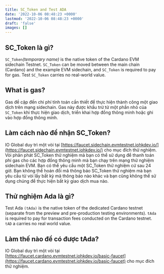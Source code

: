 ```yaml
---
title: SC_Token and Test ADA
date: '2022-10-06 08:48:23 +0000'
lastmod: '2022-10-06 08:48:23 +0000'
draft: 'false'
images: []
---
```


## SC_Token là gì?

`SC_Token`*(temporary name)* is the native token of the Cardano EVM sidechain Testnet. `SC_Token` can be moved between the main chain (Cardano) and the example EVM sidechain, and `SC_Token` is required to pay for gas. Test `SC_Token` carries no real-world value.

## What is gas?

Gas đề cập đến chi phí tính toán cần thiết để thực hiện thành công một giao dịch trên mạng sidechain. Gas này được khấu trừ từ một phần nhỏ của `SC_Token` khi thực hiện giao dịch, triển khai hợp đồng thông minh hoặc ghi vào hợp đồng thông minh.

## Làm cách nào để nhận SC_Token?

IO Global duy trì một vòi tại [https://faucet.sidechain.evmtestnet.iohkdev.io/](https://faucet.sidechain.evmtestnet.iohkdev.io/) cho mục đích thử nghiệm. Vòi phân phát SC_Token thử nghiệm mà bạn có thể sử dụng để thanh toán phí gas cho các hợp đồng thông minh mà bạn chạy trên mạng thử nghiệm sidechain EVM. Bạn có thể yêu cầu một SC_Token thử nghiệm cứ sau 24 giờ. Bạn không thể hoán đổi mã thông báo SC_Token thử nghiệm mà bạn yêu cầu từ vòi lấy bất kỳ mã thông báo nào khác và bạn cũng không thể sử dụng chúng để thực hiện bất kỳ giao dịch mua nào.

## Thử nghiệm Ada là gì?

Test Ada `(tAda)` is the native token of the dedicated Cardano testnet (separate from the preview and pre-production testing environments). `tAda` is required to pay for transaction fees conducted on the Cardano testnet. `tAD` a carries no real world value.

## Làm thế nào để có được tAda?

IO Global duy trì một vòi tại [https://faucet.cardano.evmtestnet.iohkdev.io/basic-faucet](https://faucet.cardano.evmtestnet.iohkdev.io/basic-faucet) cho mục đích thử nghiệm.
